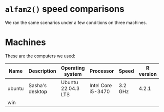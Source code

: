 # `alfam2()` speed comparisons

We ran the same scenarios under a few conditions on three machines.

# Machines
These are the computers we used:

Name  | Description        | Operating system   | Processor          | Speed   | R version  |
----- |--------------------|------------------  |----------          |-------- | -----------|
ubuntu| Sasha's desktop    | Ubuntu 22.04.3 LTS | Intel Core i5-3470 | 3.2 GHz | 4.2.1      |
win   |                    |                    |                    |         |            |
